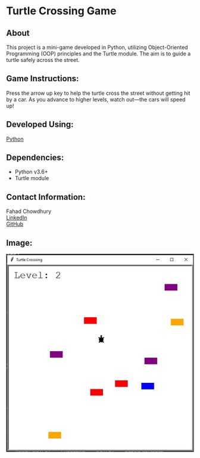 # **Turtle Crossing Game**

## About
This project is a mini-game developed in Python, utilizing Object-Oriented Programming (OOP) principles and the Turtle module. The aim is to guide a turtle safely across the street.

## Game Instructions:
Press the arrow up key to help the turtle cross the street without getting hit by a car. As you advance to higher levels, watch out—the cars will speed up!


## Developed Using:
[Python](https://www.python.org/)

## Dependencies:
- Python v3.6+
- Turtle module


## Contact Information:
Fahad Chowdhury\
[LinkedIn](https://www.linkedin.com/in/fahad-chowdhury-fi)\
[GitHub](https://github.com/Fahad-Chowdhury)

## Image:
![Image Link](https://github.com/Fahad-Chowdhury/turtle-crossing/blob/main/turtle_crossing.JPG)
